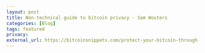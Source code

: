 ```yaml
---
layout: post
title: Non-technical guide to bitcoin privacy - Sam Wouters
categories: [Blog]
tags: featured
privacy: 
external_url: https://bitcoinsnippets.com/protect-your-bitcoin-through-privacy/
---
```

